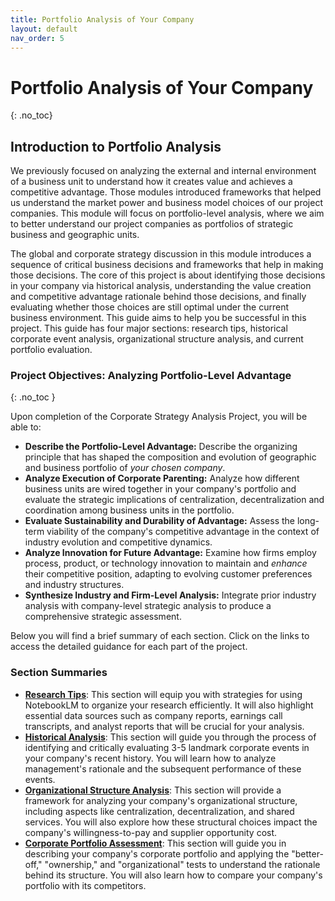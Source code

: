 ```yaml
---
title: Portfolio Analysis of Your Company
layout: default
nav_order: 5
---
```



# **Portfolio Analysis of Your Company**
{: .no_toc}


## Introduction to Portfolio Analysis

We previously focused on analyzing the external and internal environment of a business unit to understand how it creates value and achieves a competitive advantage. Those modules introduced frameworks that helped us understand the market power and business model choices of our project companies. This module will focus on portfolio-level analysis, where we aim to better understand our project companies as portfolios of strategic business and geographic units.

The global and corporate strategy discussion in this module introduces a sequence of critical business decisions and frameworks that help in making those decisions. The core of this project is about identifying those decisions in your company via historical analysis, understanding the value creation and competitive advantage rationale behind those decisions, and finally evaluating whether those choices are still optimal under the current business environment. This guide aims to help you be successful in this project. This guide has four major sections: research tips, historical corporate event analysis, organizational structure analysis, and current portfolio evaluation.

### Project Objectives:  Analyzing Portfolio-Level Advantage
{: .no_toc }

Upon completion of the Corporate Strategy Analysis Project, you will be able to:

* **Describe the Portfolio-Level Advantage:**  Describe the organizing principle that has shaped the composition and evolution of geographic and business portfolio of *your chosen company*.
* **Analyze Execution of Corporate Parenting:** Analyze how different business units are wired together in your company's portfolio and evaluate the strategic implications of centralization, decentralization and coordination among business units in the portfolio.
* **Evaluate Sustainability and Durability of Advantage:** Assess the long-term viability of the company's competitive advantage in the context of industry evolution and competitive dynamics.
* **Analyze Innovation for Future Advantage:** Examine how firms employ process, product, or technology innovation to maintain and *enhance* their competitive position, adapting to evolving customer preferences and industry structures.
* **Synthesize Industry and Firm-Level Analysis:**  Integrate prior industry analysis with company-level strategic analysis to produce a comprehensive strategic assessment.

Below you will find a brief summary of each section. Click on the links to access the detailed guidance for each part of the project.

### Section Summaries

* **[Research Tips](/tutorials/portfolio-analysis/research-tips)**: This section will equip you with strategies for using NotebookLM to organize your research efficiently. It will also highlight essential data sources such as company reports, earnings call transcripts, and analyst reports that will be crucial for your analysis.
* **[Historical Analysis](/tutorials/portfolio-analysis/historical-analysis)**: This section will guide you through the process of identifying and critically evaluating 3-5 landmark corporate events in your company's recent history. You will learn how to analyze management's rationale and the subsequent performance of these events.
* **[Organizational Structure Analysis](/tutorials/portfolio-analysis/org-structure-analysis)**: This section will provide a framework for analyzing your company's organizational structure, including aspects like centralization, decentralization, and shared services. You will also explore how these structural choices impact the company's willingness-to-pay and supplier opportunity cost.
* **[Corporate Portfolio Assessment](/tutorials/portfolio-analysis/portfolio-assessment)**: This section will guide you in describing your company's corporate portfolio and applying the "better-off," "ownership," and "organizational" tests to understand the rationale behind its structure. You will also learn how to compare your company's portfolio with its competitors.
